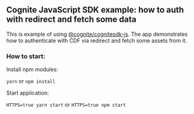 ## Cognite JavaScript SDK example: how to auth with redirect and fetch some data 

This is example of using [@cognite/cognitesdk-js](https://github.com/cognitedata/cognitesdk-js).
The app demonstrates how to authenticate with CDF via redirect and fetch some assets from it.

### How to start:

Install npm modules:

`yarn` or `npm install`

Start application:

`HTTPS=true yarn start` or `HTTPS=true npm start`

